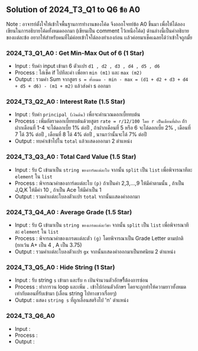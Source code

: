 ## Solution of 2024_T3_Q1 to Q6 ข้อ A0

Note : อาจารย์ตั้งใจให้เข้าใจพื้นฐานการทำงานของโค้ด จึงออกโจทย์ข้อ A0 ขึ้นมา เพื่อให้ได้ลองเขียนในการอธิบายโค้ดทั้งหมดออกมา (เขียนเป็น comment ไว้เหนือโค้ด) ด้านล่างนี้เป็นคำอธิบายของเเต่ละข้อ อยากให้สำหรับคนที่ไม่ค่อยเข้าใจได้ลองทำเองก่อน เเล้วค่อยมาเช็คเฉลยได้ว่าเข้าใจถูกมั้ย

### 2024_T3_Q1_A0 : Get Min-Max Out of 6 (1 Star)
- Input : รับค่า input เข้ามา 6 ตัวเเปร `d1 , d2 , d3 , d4 , d5 , d6`
- Process : ไล่เช็ค if ไปทีละค่า เพื่อหา `min (m1)` และ `max (m2)`
- Output : รวมค่า Sum จากสูตร `s = ทั้งหมด - min - max = (d1 + d2 + d3 + d4 + d5 + d6) - (m1 + m2)` แล้วส่งค่า s ออกมา
   
### 2024_T3_Q2_A0 : Interest Rate (1.5 Star)
- Input : รับค่า `principal (เงินต้น)` เพื่อจะคำนวณดอกเบี้ยทบต้น
- Process : เพิ่มอัตราดอกเบี้ยทบต้นด้วยสูตร `rate = r/12/100 โดย r เป็นเดือนที่ฝาก` ถ้าฝากเดือนที่ 1-4 จะได้ดอกเบี้ย 1% ต่อปี , ถ้าฝากเดือนที่ 5 หรือ 6 จะได้ดอกเบี้ย 2% , เดือนที่ 7 ได้ 3% ต่อปี , เดือนที่ 8 ได้ 4% ต่อปี , นานกว่านั้นจะได้ 7% ต่อปี
- Output : ทบค่าเข้าไปใน `total` แล้วเเสดงออกมา 2 ตำแหน่ง

### 2024_T3_Q3_A0 : Total Card Value (1.5 Star)
- Input : รับ C เข้ามาเป็น `string ของการ์ดเเต่ละใบ` จากนั้น `split` เป็น `list` เพื่อพิจารณาทีละ `element` ใน `list`
- Process : พิจารณาค่าของการ์ดเเต่ละใบ `(p)` ถ้าเป็นค่า 2,3,...,9 ให้มีค่าตามนั้น , ถ้าเป็น J,Q,K ให้มีค่า 10 , ถ้าเป็น Ace ให้มีค่าเป็น 1
- Output : รวมค่าเเต่ละใบลงตัวเเปร `total` จากนั้นเเสดงค่าออกมา

### 2024_T3_Q4_A0 : Average Grade (1.5 Star)
- Input : รับ G เข้ามาเป็น `string ของเกรดเเต่ละวิชา` จากนั้น `split` เป็น `list` เพื่อพิจารณาทีละ `element` ใน `list`
- Process : พิจารณาค่าของเกรดเเต่ละตัว `(g)` โดยพิจารณาเป็น Grade Letter ตามปกติ (ยกเว้น A+ เป็น 4 , A เป็น 3.75)
- Output : รวมค่าเเต่ละใบลงตัวเเปร `gx` จากนั้นเเสดงค่าออกมาเป็นทศนิยม 2 ตำแหน่ง

### 2024_T3_Q5_A0 : Hide String (1 Star)
- Input : รับ string `s` เข้ามา และรับ `n` เป้นจำนวนตัวอักษรืี่ต้องการซ่อน
- Process : ทำการวน loop และเพิ่ม `.` เข้าไปก่อนตัวอักษร โดยจะถูกทำให้ความยาวทั้งหมดเท่ากับตอนที่รับเข้ามา (เลื่อน string ไปทางขวาเรื่อยๆ)
- Output : แสดง `string s` ที่ถูกเลื่อนสตริงไป 'n' ตำแหน่ง

### 2024_T3_Q6_A0 
- Input : 
- Process : 
- Output :

